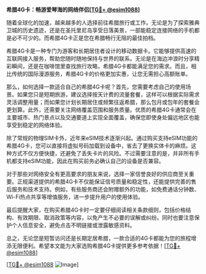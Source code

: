 **希腊4G卡：畅游爱琴海的网络伴侣[[TG💪+ @esim1088](https://t.me/s/esim1088)]**

随着全球化的加速，越来越多的人选择前往希腊旅行或工作。无论是为了探索雅典卫城的历史遗迹，还是在圣托里尼岛享受日落美景，一部能稳定连接网络的手机都是必不可少的。而希腊4G卡正是您在希腊畅行无阻的最佳拍档。

希腊4G卡是一种专门为游客和长期居住者设计的移动数据卡。它能够提供高速的互联网接入服务，帮助您随时随地保持与世界的联系。无论是在海边冲浪时分享精彩瞬间，还是在咖啡馆里查找旅行攻略，希腊4G卡都能满足您的需求。而且，相比传统的国际漫游服务，希腊4G卡的价格更加实惠，让您无需担心高额账单。

那么，如何选择一款适合自己的希腊4G卡呢？首先，您需要考虑自己的使用场景。如果您只是短期旅游，建议选择按天计费的流量套餐，这样可以根据实际需求灵活调整用量；而如果您计划长期居住或频繁往返希腊，那么包月或包年的套餐会更划算。此外，还需要关注网络覆盖范围和服务质量。优质的希腊4G卡通常会在主要城市、热门景点以及交通要道上实现全面覆盖，确保您即使身处偏远地区也能享受到稳定的网络体验。

除了常规的物理SIM卡外，近年来eSIM技术逐渐兴起。通过购买支持eSIM功能的希腊4G卡，您可以直接将虚拟号码加载到设备中，省去了更换实体卡的麻烦。这种方式不仅方便快捷，还避免了丢失卡片的风险。不过需要注意的是，并非所有手机都支持eSIM功能，因此在购买前务必确认自己的设备是否兼容。

对于那些对网络安全有更高要求的朋友来说，选择一家信誉良好的供应商至关重要。正规渠道提供的希腊4G卡不仅能保证信号质量和稳定性，还能提供完善的售后服务和技术支持。例如，有些服务商还会附赠额外的功能，如免费通话分钟数、Wi-Fi热点共享等增值服务，进一步提升用户的使用体验。

最后提醒大家，在购买希腊4G卡时一定要仔细阅读相关条款细则，包括价格结构、有效期限、取消政策等内容，以免产生不必要的误解或纠纷。同时也要注意保护个人信息安全，避免点击不明链接或泄露敏感资料。

总之，无论您是短暂访问还是长期定居希腊，一款合适的4G卡都能为您的旅程增添无限便利。希望本文能为大家选购希腊4G卡提供更多参考依据！[[TG💪+ @esim1088](https://t.me/s/esim1088)]

[[TG💪+ @esim1088](https://t.me/s/esim1088) ![Image](https://i.postimg.cc/4NQfJmqS/Snipaste-2025-05-13-00-14-12.png)]